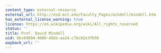 ```yaml
---
content_type: external-resource
external_url: http://esd.mit.edu/Faculty_Pages/mindell/mindell.htm
has_external_license_warning: true
license: https://en.wikipedia.org/wiki/All_rights_reserved
status: ''
title: Prof. David Mindell
uid: 8bc6909d-4b00-48da-aa24-c7bc82e3fb58
wayback_url: ''
---
```

